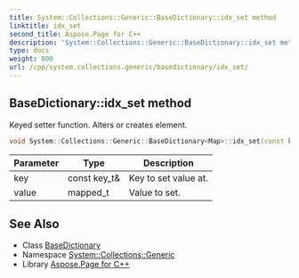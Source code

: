 ```yaml
---
title: System::Collections::Generic::BaseDictionary::idx_set method
linktitle: idx_set
second_title: Aspose.Page for C++
description: 'System::Collections::Generic::BaseDictionary::idx_set method. Keyed setter function. Alters or creates element in C++.'
type: docs
weight: 800
url: /cpp/system.collections.generic/basedictionary/idx_set/
---
```

## BaseDictionary::idx_set method


Keyed setter function. Alters or creates element.

```cpp
void System::Collections::Generic::BaseDictionary<Map>::idx_set(const key_t &key, mapped_t value) override
```


| Parameter | Type | Description |
| --- | --- | --- |
| key | const key_t\& | Key to set value at. |
| value | mapped_t | Value to set. |

## See Also

* Class [BaseDictionary](../)
* Namespace [System::Collections::Generic](../../)
* Library [Aspose.Page for C++](../../../)
